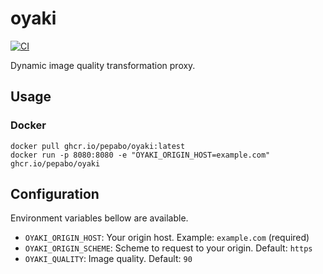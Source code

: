 # oyaki

[![CI](https://github.com/pepabo/oyaki/actions/workflows/ci.yml/badge.svg)](https://github.com/pepabo/oyaki/actions/workflows/ci.yml)

Dynamic image quality transformation proxy.

## Usage

### Docker

```
docker pull ghcr.io/pepabo/oyaki:latest
docker run -p 8080:8080 -e "OYAKI_ORIGIN_HOST=example.com" ghcr.io/pepabo/oyaki
```

## Configuration

Environment variables bellow are available.

- `OYAKI_ORIGIN_HOST`: Your origin host. Example: `example.com` (required)
- `OYAKI_ORIGIN_SCHEME`: Scheme to request to your origin. Default: `https`
- `OYAKI_QUALITY`: Image quality. Default: `90`
